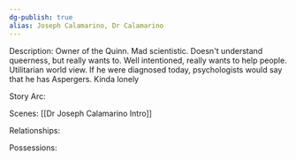 ```yaml
---
dg-publish: true
alias: Joseph Calamarino, Dr Calamarino
---
```

Description:
Owner of the Quinn. Mad scientistic. Doesn't understand queerness, but really wants to. Well intentioned, really wants to help people. Utilitarian world view. If he were diagnosed today, psychologists would say that he has Aspergers. Kinda lonely

Story Arc:

Scenes:
[[Dr Joseph Calamarino Intro]]

Relationships:

Possessions: